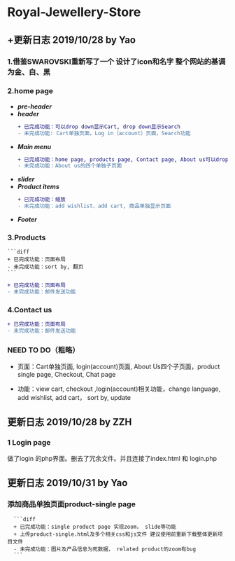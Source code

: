 # Royal-Jewellery-Store

## +更新日志 2019/10/28 by Yao
### 1.借鉴SWAROVSKI重新写了一个 设计了icon和名字 整个网站的基调为金、白、黑
### 2.home page
   - ***pre-header***
   - ***header***
      ```diff
      + 已完成功能：可以drop down显示Cart, drop down显示Search       
      - 未完成功能: Cart单独页面，Log in（account）页面，Search功能
      ```
   - ***Main menu***
      ```diff
      + 已完成功能：home page, products page, Contact page, About us可以drop down
      - 未完成功能：About us的四个单独子页面
      ```
   - ***slider***
   - ***Product items***
      ```diff
      + 已完成功能：缩放        
      - 未完成功能：add wishlist，add cart, 商品单独显示页面
      ```
   - ***Footer***
   
### 3.Products
    ```diff
    + 已完成功能：页面布局
    - 未完成功能：sort by, 翻页
    ```
    
   ```diff
   + 已完成功能：页面布局
   - 未完成功能：邮件发送功能
   ```
    
### 4.Contact us
   ```diff
   + 已完成功能：页面布局
   - 未完成功能：邮件发送功能
   ```
### NEED TO DO（粗略）
   
   - 页面：Cart单独页面, login(account)页面, About Us四个子页面，product single page, Checkout, Chat page
   
   - 功能：view cart, checkout ,login(account)相关功能，change language, add wishlist, add cart， sort by, update

## 更新日志 2019/10/28 by ZZH
   ### 1 Login page
   做了login 的php界面。删去了冗余文件。并且连接了index.html 和 login.php
   
   
## 更新日志 2019/10/31 by Yao
   
   ### 添加商品单独页面product-single page
      
      ```diff
      + 已完成功能：single product page 实现zoom， slide等功能
      + 上传product-single.html及多个相关css和js文件 建议使用前重新下载整体更新项目文件
      - 未完成功能：图片及产品信息为死数据， related product的zoom有bug
      ```
   
